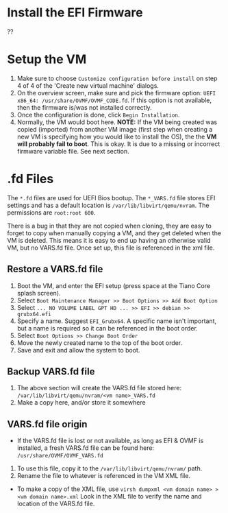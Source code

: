 # Install the EFI Firmware
??

# Setup the VM

1. Make sure to choose `Customize configuration before install` on step 4 of 4 of the 'Create new virtual machine' dialogs. 
2. On the overview screen, make sure and pick the firmware option: `UEFI x86_64: /usr/share/OVMF/OVMF_CODE.fd`. If this 
option is not available, then the firmware is/was not installed correctly.
3. Once the configuration is done, click `Begin Installation`.
4. Normally, the VM would boot here.  **NOTE:** If the VM being created was copied (imported) from another VM image (first step when creating a new VM is specifying how you would like to install the OS), the the **VM will probably fail to boot**. This is okay. It is due to a missing or incorrect firmware variable file.  See next section.

# .fd Files

The `*.fd` files are used for UEFI Bios bootup. The `*_VARS.fd` file stores EFI settings
and has a default location is `/var/lib/libvirt/qemu/nvram`.  The permissions are `root:root 600`.

There is a bug in that they are not copied when cloning, they are easy to forget to copy when
manually copying a VM, and they get deleted when the VM is deleted.  This means it is easy to end
up having an otherwise valid VM, but no VARS.fd file.  Once set up, this file is referenced in the xml file. 

## Restore a VARS.fd file
1. Boot the VM, and enter the EFI setup (press space at the Tiano Core splash screen).
2. Select `Boot Maintenance Manager >> Boot Options >> Add Boot Option`
3. Select `... NO VOLUME LABEL GPT HD ... >> EFI >> debian >> grubx64.efi`
4. Specify a name. Suggest `EFI_Grubx64`. A specific name isn't important, but a name
is required so it can be referenced in the boot order.
5. Select `Boot Options >> Change Boot Order`
6. Move the newly created name to the top of the boot order.
7. Save and exit and allow the system to boot.

## Backup VARS.fd file
1. The above section will create the VARS.fd file stored here:
`/var/lib/libvirt/qemu/nvram/<vm name>_VARS.fd`
2. Make a copy here, and/or store it somewhere

## VARS.fd file origin
- If the VARS.fd file is lost or not available, as long as EFI & OVMF is installed, a fresh VARS.fd file can be found here:
`/usr/share/OVMF/OVMF_VARS.fd`
1. To use this file, copy it to the `/var/lib/libvirt/qemu/nvram/` path. 
2. Rename the file to whatever is referenced in the VM XML file.
- To make a copy of the XML file, use
`virsh dumpxml <vm domain name> > <vm domain name>.xml`
Look in the XML file to verify the name and location of the VARS.fd file.

